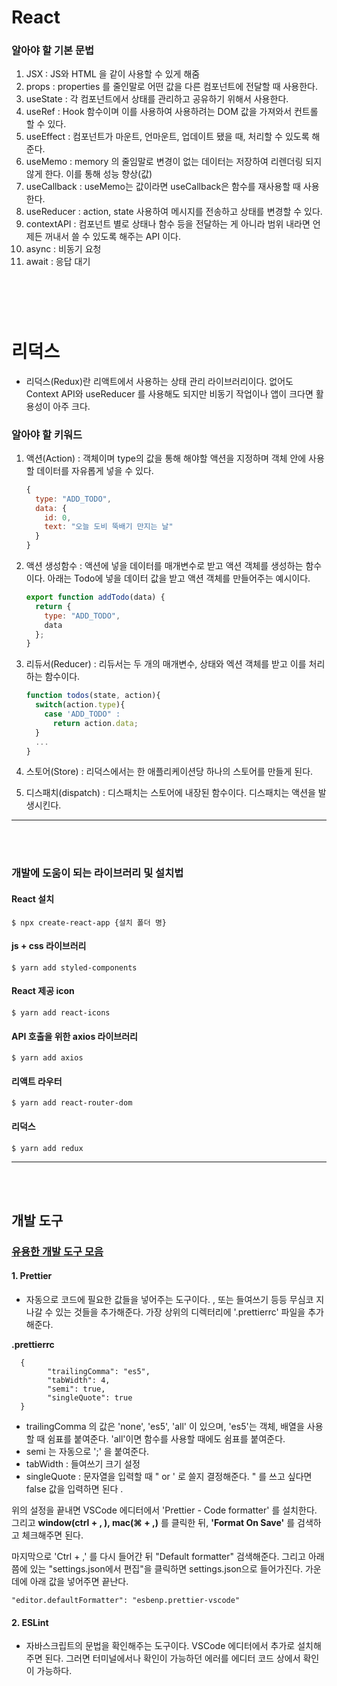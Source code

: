 # React

### 알아야 할 기본 문법

1. JSX : JS와 HTML 을 같이 사용할 수 있게 해줌
2. props : properties 를 줄인말로 어떤 값을 다른 컴포넌트에 전달할 때 사용한다.
3. useState : 각 컴포넌트에서 상태를 관리하고 공유하기 위해서 사용한다.
4. useRef : Hook 함수이며 이를 사용하여 사용하려는 DOM 값을 가져와서 컨트롤 할 수 있다.
5. useEffect : 컴포넌트가 마운트, 언마운트, 업데이트 됐을 때, 처리할 수 있도록 해준다.
6. useMemo : memory 의 줄임말로 변경이 없는 데이터는 저장하여 리렌더링 되지 않게 한다. 이를 통해 성능 향상(값)
7. useCallback : useMemo는 값이라면 useCallback은 함수를 재사용할 때 사용한다.
8. useReducer : action, state 사용하여 메시지를 전송하고 상태를 변경할 수 있다.
9. contextAPI : 컴포넌트 별로 상태나 함수 등을 전달하는 게 아니라 범위 내라면 언제든 꺼내서 쓸 수 있도록 해주는 API 이다.
10. async : 비동기 요청
11. await : 응답 대기  
#
<br>
<br>

# 리덕스
* 리덕스(Redux)란 리액트에서 사용하는 상태 관리 라이브러리이다. 없어도 Context API와 useReducer 를 사용해도 되지만 비동기 작업이나 앱이 크다면 활용성이 아주 크다. 

### 알아야 할 키워드
1. 액션(Action) : 객체이며 type의 값을 통해 해야할 액션을 지정하며 객체 안에 사용할 데이터를 자유롭게 넣을 수 있다.
      
      ```javascript
      {
        type: "ADD_TODO",
        data: {
          id: 0,
          text: "오늘 도비 뚝배기 만지는 날"
        }
      }
      ```
2. 액션 생성함수 : 액션에 넣을 데이터를 매개변수로 받고 액션 객체를 생성하는 함수이다. 아래는 Todo에 넣을 데이터 값을 받고 액션 객체를 만들어주는 예시이다. 
    ```javascript
    export function addTodo(data) {
      return {
        type: "ADD_TODO",
        data
      };
    }
    ```
3. 리듀서(Reducer) : 리듀서는 두 개의 매개변수, 상태와 엑션 객체를 받고 이를 처리하는 함수이다. 
      ```javascript
      function todos(state, action){
        switch(action.type){
          case 'ADD_TODO" :  
            return action.data;
        }
        ...
      }
      ```
4. 스토어(Store) : 리덕스에서는 한 애플리케이션당 하나의 스토어를 만들게 된다. 

5. 디스패치(dispatch) : 디스패치는 스토어에 내장된 함수이다. 디스패치는 액션을 발생시킨다. 

---
<br/>
<br/>

### 개발에 도움이 되는 라이브러리 및 설치법

#### React 설치

  `$ npx create-react-app {설치 폴더 명}`

#### js + css 라이브러리

   `$ yarn add styled-components`

#### React 제공 icon

`$ yarn add react-icons`

#### API 호출을 위한 axios 라이브러리

`$ yarn add axios`

#### 리액트 라우터

`$ yarn add react-router-dom`

#### 리덕스
`$ yarn add redux`

---
<br/>
<br/>

## 개발 도구

### [유용한 개발 도구 모음](https://inpa.tistory.com/entry/VS-Code-%E2%8F%B1%EF%B8%8F-%EC%BD%94%EB%94%A9%EC%97%90-%EC%9C%A0%EC%9A%A9%ED%95%9C-%EB%8F%84%EA%B5%AC-%EC%B6%94%EC%B2%9C)

#### 1. Prettier

- 자동으로 코드에 필요한 값들을 넣어주는 도구이다. , 또는 들여쓰기 등등 무심코 지나갈 수 있는 것들을 추가해준다.
  가장 상위의 디렉터리에 '.prettierrc' 파일을 추가해준다.
  
**.prettierrc**
  ```
    {
          "trailingComma": "es5",
          "tabWidth": 4,
          "semi": true,
          "singleQuote": true
    }
  ```  

* trailingComma 의 값은 'none', 'es5', 'all' 이 있으며, 'es5'는 객체, 배열을 사용할 때 쉼표를 붙여준다. 'all'이면 함수를 사용할 때에도 쉼표를 붙여준다.
* semi 는 자동으로 ';' 을 붙여준다.
* tabWidth : 들여쓰기 크기 설정
* singleQuote : 문자열을 입력할 때 " or ' 로 쓸지 결정해준다. " 를 쓰고 싶다면 false 값을 입력하면 된다 .

위의 설정을 끝내면 VSCode 에디터에서 'Prettier - Code formatter' 를 설치한다.
그리고 **window(ctrl + , ), mac(⌘ + ,)** 를 클릭한 뒤,
**'Format On Save'** 를 검색하고 체크해주면 된다.

마지막으로 'Ctrl + ,' 를 다시 들어간 뒤 "Default formatter" 검색해준다. 그리고 아래 쯤에 있는
"settings.json에서 편집"을 클릭하면 settings.json으로 들어가진다.
가운데에 아래 값을 넣어주면 끝난다.

`"editor.defaultFormatter": "esbenp.prettier-vscode"`

#### 2. ESLint

- 자바스크립트의 문법을 확인해주는 도구이다. VSCode 에디터에서 추가로 설치해주면 된다. 그러면 터미널에서나 확인이 가능하던 에러를 에디터 코드 상에서 확인이 가능하다.
